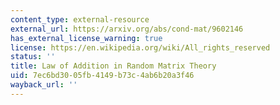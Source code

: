 ```yaml
---
content_type: external-resource
external_url: https://arxiv.org/abs/cond-mat/9602146
has_external_license_warning: true
license: https://en.wikipedia.org/wiki/All_rights_reserved
status: ''
title: Law of Addition in Random Matrix Theory
uid: 7ec6bd30-05fb-4149-b73c-4ab6b20a3f46
wayback_url: ''
---
```

